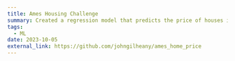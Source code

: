 ```yaml
---
title: Ames Housing Challenge
summary: Created a regression model that predicts the price of houses in Ames, IA.
tags:
  - ML
date: 2023-10-05
external_link: https://github.com/johngilheany/ames_home_price
---
```


